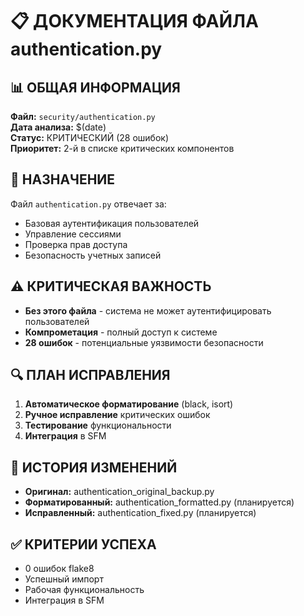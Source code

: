 # 📋 ДОКУМЕНТАЦИЯ ФАЙЛА authentication.py

## 📊 **ОБЩАЯ ИНФОРМАЦИЯ**

**Файл:** `security/authentication.py`  
**Дата анализа:** $(date)  
**Статус:** КРИТИЧЕСКИЙ (28 ошибок)  
**Приоритет:** 2-й в списке критических компонентов  

## 🎯 **НАЗНАЧЕНИЕ**

Файл `authentication.py` отвечает за:
- Базовая аутентификация пользователей
- Управление сессиями
- Проверка прав доступа
- Безопасность учетных записей

## ⚠️ **КРИТИЧЕСКАЯ ВАЖНОСТЬ**

- **Без этого файла** - система не может аутентифицировать пользователей
- **Компрометация** - полный доступ к системе
- **28 ошибок** - потенциальные уязвимости безопасности

## 🔍 **ПЛАН ИСПРАВЛЕНИЯ**

1. **Автоматическое форматирование** (black, isort)
2. **Ручное исправление** критических ошибок
3. **Тестирование** функциональности
4. **Интеграция** в SFM

## 📝 **ИСТОРИЯ ИЗМЕНЕНИЙ**

- **Оригинал:** authentication_original_backup.py
- **Форматированный:** authentication_formatted.py (планируется)
- **Исправленный:** authentication_fixed.py (планируется)

## ✅ **КРИТЕРИИ УСПЕХА**

- 0 ошибок flake8
- Успешный импорт
- Рабочая функциональность
- Интеграция в SFM
